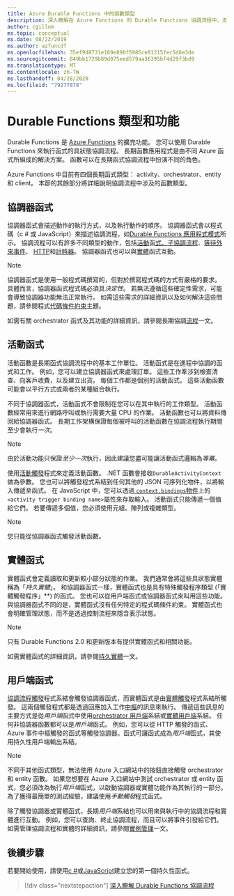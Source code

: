 ```yaml
---
title: Azure Durable Functions 中的函數類型
description: 深入瞭解在 Azure Functions 的 Durable Functions 協調流程中，支援函式對函式通訊的函數和角色類型。
author: cgillum
ms.topic: conceptual
ms.date: 08/22/2019
ms.author: azfuncdf
ms.openlocfilehash: 35ef9d8731e169e890f5985ce01215fec5d6e3de
ms.sourcegitcommit: 849bb1729b89d075eed579aa36395bf4d29f3bd9
ms.translationtype: MT
ms.contentlocale: zh-TW
ms.lasthandoff: 04/28/2020
ms.locfileid: "79277878"
---
```

# <a name="durable-functions-types-and-features"></a>Durable Functions 類型和功能

Durable Functions 是 [Azure Functions](../functions-overview.md) 的擴充功能。 您可以使用 Durable Functions 來執行函式的具狀態協調流程。 長期函數應用程式是由不同 Azure 函式所組成的解決方案。 函數可以在長期函式協調流程中扮演不同的角色。 

Azure Functions 中目前有四個長期函式類型： activity、orchestrator、entity 和 client。 本節的其餘部分將詳細說明協調流程中涉及的函數類型。

## <a name="orchestrator-functions"></a>協調器函式

協調器函式會描述動作的執行方式，以及執行動作的順序。 協調器函式會以程式碼（c # 或 JavaScript）來描述協調流程，如[Durable Functions 應用程式模式](durable-functions-overview.md#application-patterns)所示。 協調流程可以有許多不同類型的動作，包括[活動](#activity-functions)函[式、子協調流程](durable-functions-orchestrations.md#sub-orchestrations)、[等待外來事件](durable-functions-orchestrations.md#external-events)、 [HTTP](durable-functions-http-features.md)和[計時器](durable-functions-orchestrations.md#durable-timers)。 協調器函式也可以與[實體](#entity-functions)函式互動。

> [!NOTE]
> 協調器函式是使用一般程式碼撰寫的，但對於撰寫程式碼的方式有嚴格的要求。 具體而言，協調器函式程式碼必須具*決定性*。 若無法遵循這些確定性需求，可能會導致協調器功能無法正常執行。 如需這些需求的詳細資訊以及如何解決這些問題，請參閱程式[代碼條件約束](durable-functions-code-constraints.md)主題。

如需有關 orchestrator 函式及其功能的詳細資訊，請參閱長期協調[流程](durable-functions-orchestrations.md)一文。

## <a name="activity-functions"></a>活動函式

活動函數是長期函式協調流程中的基本工作單位。 活動函式是在進程中協調的函式和工作。 例如，您可以建立協調器函式來處理訂單。 這些工作牽涉到檢查清查、向客戶收費，以及建立出貨。 每個工作都是個別的活動函式。 這些活動函數可能會以平行方式或兩者的某種組合執行。

不同于協調器函式，活動函式不會限制在您可以在其中執行的工作類型。 活動函數經常用來進行網路呼叫或執行需要大量 CPU 的作業。 活動函數也可以將資料傳回給協調器函式。 長期工作架構保證每個被呼叫的活動函數在協調流程執行期間至少會執行*一次*。

> [!NOTE]
> 由於活動功能只保證*至少一次*執行，因此建議您盡可能讓活動函式邏輯為*等冪*。

使用[活動觸發](durable-functions-bindings.md#activity-trigger)程式來定義活動函數。 .NET 函數會接收`DurableActivityContext`做為參數。 您也可以將觸發程式系結到任何其他的 JSON 可序列化物件，以將輸入傳遞至函式。 在 JavaScript 中，您可以透過[ `context.bindings`物件](../functions-reference-node.md#bindings)上的`<activity trigger binding name>`屬性來存取輸入。 活動函式只能傳遞一個值給它們。 若要傳遞多個值，您必須使用元組、陣列或複雜類型。

> [!NOTE]
> 您只能從協調器函式觸發活動函數。

## <a name="entity-functions"></a>實體函式

實體函式會定義讀取和更新較小部分狀態的作業。 我們通常會將這些具狀態實體稱為「*持久實體*」。 和協調器函式一樣，實體函式也是具有特殊觸發程序類型 (「實體觸發程序」**) 的函式。 您也可以從用戶端函式或協調器函式來叫用這些功能。 與協調器函式不同的是，實體函式沒有任何特定的程式碼條件約束。 實體函式也會明確管理狀態，而不是透過控制流程來隱含表示狀態。

> [!NOTE]
> 只有 Durable Functions 2.0 和更新版本有提供實體函式和相關功能。

如需實體函式的詳細資訊，請參閱[持久實體](durable-functions-entities.md)一文。

## <a name="client-functions"></a>用戶端函式

[協調流程觸發](durable-functions-bindings.md#orchestration-trigger)程式系結會觸發協調器函式，而實體函式是由[實體觸發](durable-functions-bindings.md#entity-trigger)程式系結所觸發。 這兩個觸發程式都是透過回應加入工作[中樞](durable-functions-task-hubs.md)的訊息來執行。 傳遞這些訊息的主要方式是從*用戶端*函式中使用[orchestrator 用戶端](durable-functions-bindings.md#orchestration-client)系結或[實體用戶端](durable-functions-bindings.md#entity-client)系結。 任何非協調器函數都可以是*用戶端*函式。 例如，您可以從 HTTP 觸發的函式、Azure 事件中樞觸發的函式等觸發協調器。函式可讓函式成為*用戶端*函式，其使用持久性用戶端輸出系結。

> [!NOTE]
> 不同于其他函式類型，無法使用 Azure 入口網站中的按鈕直接觸發 orchestrator 和 entity 函數。 如果您想要在 Azure 入口網站中測試 orchestrator 或 entity 函式，您必須改為執行*用戶端*函式，以啟動協調器或實體功能作為其執行的一部分。 為了獲得最簡單的測試經驗，建議使用*手動觸發*程式函式。

除了觸發協調器或實體函式，長期*用戶端*系結也可以用來與執行中的協調流程和實體進行互動。 例如，您可以查詢、終止協調流程，而且可以將事件引發給它們。 如需管理協調流程和實體的詳細資訊，請參閱[實例管理](durable-functions-instance-management.md)一文。

## <a name="next-steps"></a>後續步驟

若要開始使用，請使用[c #](durable-functions-create-first-csharp.md)或[JavaScript](quickstart-js-vscode.md)建立您的第一個持久性函式。

> [!div class="nextstepaction"]
> [深入瞭解 Durable Functions 協調流程](durable-functions-orchestrations.md)